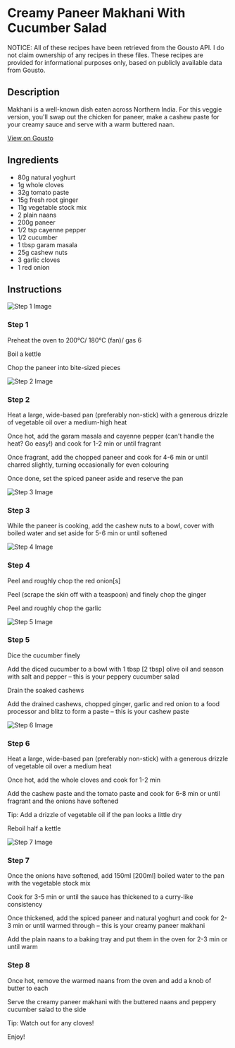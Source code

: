 # Creamy Paneer Makhani With Cucumber Salad

NOTICE: All of these recipes have been retrieved from the Gousto API. I do not claim ownership of any recipes in these files. These recipes are provided for informational purposes only, based on publicly available data from Gousto.

## Description

Makhani is a well-known dish eaten across Northern India. For this veggie version, you'll swap out the chicken for paneer, make a cashew paste for your creamy sauce and serve with a warm buttered naan. 

[View on Gousto](https://www.gousto.co.uk/recipes/cookbook/creamy-paneer-makhani-buttered-naan)

## Ingredients

- 80g natural yoghurt 
- 1g whole cloves
- 32g tomato paste
- 15g fresh root ginger
- 11g vegetable stock mix
- 2 plain naans
- 200g paneer
- 1/2 tsp cayenne pepper
- 1/2 cucumber
- 1 tbsp garam masala
- 25g cashew nuts 
- 3 garlic cloves
- 1 red onion

## Instructions

![Step 1 Image](https://production-media.gousto.co.uk/cms/recipe-step-image/step-1-1618234747054-x200.jpg)

### Step 1

Preheat the oven to 200°C/ 180°C (fan)/ gas 6

Boil a kettle

Chop the paneer into bite-sized pieces

![Step 2 Image](https://production-media.gousto.co.uk/cms/recipe-step-image/step-2-1618234751229-x200.jpg)

### Step 2

Heat a large, wide-based pan (preferably non-stick) with a generous drizzle of vegetable oil over a medium-high heat

Once hot, add the garam masala and cayenne pepper (can't handle the heat? Go easy!) and cook for 1-2 min or until fragrant

Once fragrant, add the chopped paneer and cook for 4-6 min or until charred slightly, turning occasionally for even colouring

Once done, set the spiced paneer aside and reserve the pan

![Step 3 Image](https://production-media.gousto.co.uk/cms/recipe-step-image/Step-3-1618234756067-x200.jpg)

### Step 3

While the paneer is cooking, add the cashew nuts to a bowl, cover with boiled water and set aside for 5-6 min or until softened

![Step 4 Image](https://production-media.gousto.co.uk/cms/recipe-step-image/Step-4-1618234760270-x200.jpg)

### Step 4

Peel and roughly chop the red onion<span class="text-danger">[s]</span>

Peel (scrape the skin off with a teaspoon) and finely chop the ginger

Peel and roughly chop the garlic

![Step 5 Image](https://production-media.gousto.co.uk/cms/recipe-step-image/Step-5-1618234764160-x200.jpg)

### Step 5

Dice the cucumber finely

Add the diced cucumber to a bowl with 1 tbsp <span class="text-danger">[2 tbsp]</span> olive oil and season with salt and pepper – this is your peppery cucumber salad

Drain the soaked cashews

Add the drained cashews, chopped ginger, garlic and red onion to a food processor and blitz to form a paste – this is your cashew paste

![Step 6 Image](https://production-media.gousto.co.uk/cms/recipe-step-image/Step-6-1618234768897-x200.jpg)

### Step 6

Heat a large, wide-based pan (preferably non-stick) with a generous drizzle of vegetable oil over a medium heat

Once hot, add the whole cloves and cook for 1-2 min

Add the cashew paste and the tomato paste and cook for 6-8 min or until fragrant and the onions have softened

Tip: Add a drizzle of vegetable oil if the pan looks a little dry

Reboil half a kettle

![Step 7 Image](https://production-media.gousto.co.uk/cms/recipe-step-image/step-7-1618234821263-x200.jpg)

### Step 7

Once the onions have softened, add 150ml<span class="text-danger"> [200ml] </span>boiled water to the pan with the vegetable stock mix

Cook for 3-5 min or until the sauce has thickened to a curry-like consistency

Once thickened, add the spiced paneer and natural yoghurt and cook for 2-3 min or until warmed through – this is your creamy paneer makhani

Add the plain naans to a baking tray and put them in the oven for 2-3 min or until warm

### Step 8

Once hot, remove the warmed naans from the oven and add a knob of butter to each

Serve the creamy paneer makhani with the buttered naans and peppery cucumber salad to the side

Tip: Watch out for any cloves!

Enjoy!

